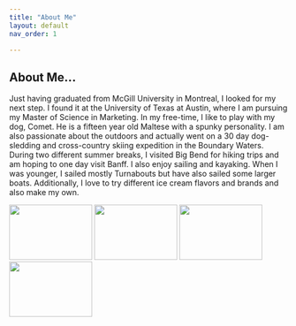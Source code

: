 ```yaml
---
title: "About Me"
layout: default
nav_order: 1

---
```

## About Me...

Just having graduated from McGill University in Montreal, I looked for my next step. I found it at the University of Texas at Austin, where I am pursuing my Master of Science in Marketing. In my free-time, I like to play with my dog, Comet. He is a fifteen year old Maltese with a spunky personality. I am also passionate about the outdoors and actually went on a 30 day dog-sledding and cross-country skiing expedition in the Boundary Waters. During two different summer breaks, I visited Big Bend for hiking trips and am hoping to one day visit Banff. I also enjoy sailing and kayaking. When I was younger, I sailed mostly Turnabouts but have also sailed some larger boats. Additionally, I love to try different ice cream flavors and brands and also make my own. 

<img src="https://user-images.githubusercontent.com/76073032/102819744-b58e6f00-4399-11eb-826f-932b57f9f670.png" width="150" height="100" />
<img src="https://user-images.githubusercontent.com/76073032/102831904-89cbb300-43b2-11eb-8fc5-bb9dc2e44635.png" width="150" height="100" />
<img src="https://user-images.githubusercontent.com/76073032/102831727-1aee5a00-43b2-11eb-800a-b1d51a17c7cd.png" width="150" height="100" />
<img src="https://user-images.githubusercontent.com/76073032/102831752-28a3df80-43b2-11eb-9a14-0083cf4067ec.png" width="150" height="100" />

